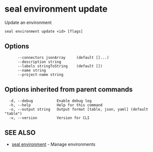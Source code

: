 # seal environment update

Update an environment

```
seal environment update <id> [flags]
```

## Options

```
      --connectors jsonArray     (default []...)
      --description string      
      --labels stringToString    (default [])
      --name string             
      --project-name string     
```

## Options inherited from parent commands

```
  -d, --debug           Enable debug log
  -h, --help            Help for this command
  -o, --output string   Output format [table, json, yaml] (default "table")
  -v, --version         Version for CLI
```

## SEE ALSO

* [seal environment](seal_environment)	 - Manage environments

